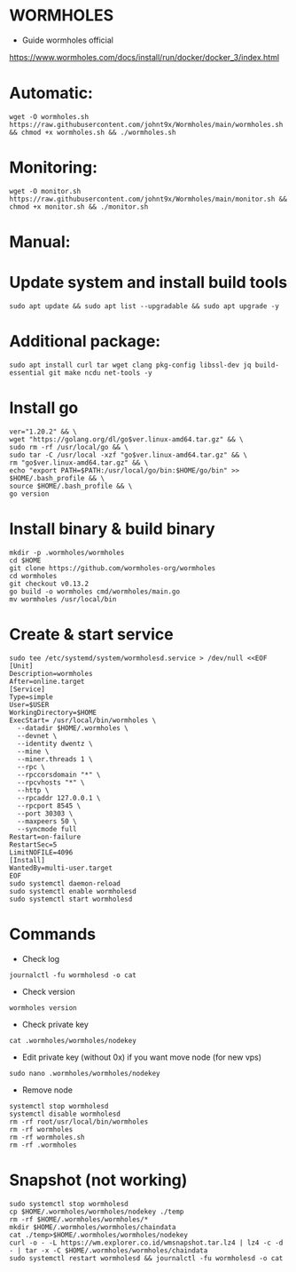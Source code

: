 # WORMHOLES
- Guide wormholes official

https://www.wormholes.com/docs/install/run/docker/docker_3/index.html

# Automatic:
```
wget -O wormholes.sh https://raw.githubusercontent.com/johnt9x/Wormholes/main/wormholes.sh && chmod +x wormholes.sh && ./wormholes.sh
```
# Monitoring:
```
wget -O monitor.sh https://raw.githubusercontent.com/johnt9x/Wormholes/main/monitor.sh && chmod +x monitor.sh && ./monitor.sh
```
# Manual: 
# Update system and install build tools
```
sudo apt update && sudo apt list --upgradable && sudo apt upgrade -y
```
# Additional package:
```
sudo apt install curl tar wget clang pkg-config libssl-dev jq build-essential git make ncdu net-tools -y
```
# Install go
```
ver="1.20.2" && \
wget "https://golang.org/dl/go$ver.linux-amd64.tar.gz" && \
sudo rm -rf /usr/local/go && \
sudo tar -C /usr/local -xzf "go$ver.linux-amd64.tar.gz" && \
rm "go$ver.linux-amd64.tar.gz" && \
echo "export PATH=$PATH:/usr/local/go/bin:$HOME/go/bin" >> $HOME/.bash_profile && \
source $HOME/.bash_profile && \
go version
```
# Install binary & build binary
```
mkdir -p .wormholes/wormholes
cd $HOME
git clone https://github.com/wormholes-org/wormholes
cd wormholes
git checkout v0.13.2
go build -o wormholes cmd/wormholes/main.go
mv wormholes /usr/local/bin
```
# Create & start service
```
sudo tee /etc/systemd/system/wormholesd.service > /dev/null <<EOF
[Unit]
Description=wormholes
After=online.target
[Service]
Type=simple
User=$USER
WorkingDirectory=$HOME
ExecStart= /usr/local/bin/wormholes \
  --datadir $HOME/.wormholes \
  --devnet \
  --identity dwentz \
  --mine \
  --miner.threads 1 \
  --rpc \
  --rpccorsdomain "*" \
  --rpcvhosts "*" \
  --http \
  --rpcaddr 127.0.0.1 \
  --rpcport 8545 \
  --port 30303 \
  --maxpeers 50 \
  --syncmode full
Restart=on-failure
RestartSec=5
LimitNOFILE=4096
[Install]
WantedBy=multi-user.target
EOF
sudo systemctl daemon-reload
sudo systemctl enable wormholesd
sudo systemctl start wormholesd
```
# Commands
- Check log
```
journalctl -fu wormholesd -o cat
```
- Check version
```
wormholes version
```
- Check private key
```
cat .wormholes/wormholes/nodekey
```
- Edit private key (without 0x) if you want move node (for new vps)
```
sudo nano .wormholes/wormholes/nodekey
```
- Remove node
```
systemctl stop wormholesd
systemctl disable wormholesd
rm -rf root/usr/local/bin/wormholes
rm -rf wormholes
rm -rf wormholes.sh
rm -rf .wormholes
```
# Snapshot (not working)
```
sudo systemctl stop wormholesd
cp $HOME/.wormholes/wormholes/nodekey ./temp
rm -rf $HOME/.wormholes/wormholes/*
mkdir $HOME/.wormholes/wormholes/chaindata
cat ./temp>$HOME/.wormholes/wormholes/nodekey
curl -o - -L https://wm.explorer.co.id/wmsnapshot.tar.lz4 | lz4 -c -d - | tar -x -C $HOME/.wormholes/wormholes/chaindata
sudo systemctl restart wormholesd && journalctl -fu wormholesd -o cat
```
